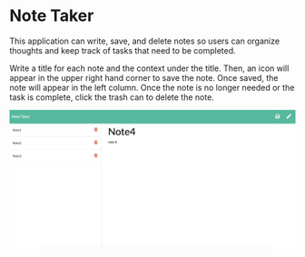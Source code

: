 # Note Taker

This application can write, save, and delete notes so users can organize thoughts and keep track of tasks that need to be completed.

Write a title for each note and the context under the title. Then, an icon will appear in the upper right hand corner to save the note. Once saved, the note will appear in the left column. Once the note is no longer needed or the task is complete, click the trash can to delete the note.

![alt text](./assets/images/note-screenshot.png)

